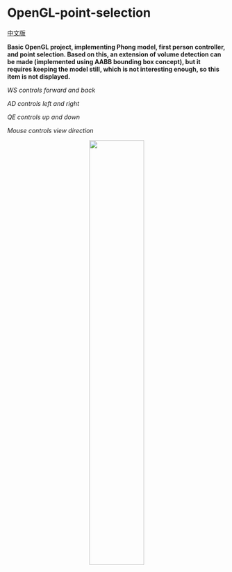 # OpenGL-point-selection

[中文版](README_ZH.md)

**Basic OpenGL project, implementing Phong model, first person controller, and point selection. Based on this, an extension of volume detection can be made (implemented using AABB bounding box concept), but it requires keeping the model still, which is not interesting enough, so this item is not displayed.**

*WS controls forward and back*

*AD controls left and right*

*QE controls up and down*

*Mouse controls view direction*

<div align=center>
<img src="https://github.com/1242857339/OpenGL-point-selection/blob/main/show.png" width = "50%" height = "50%" />
</div> 